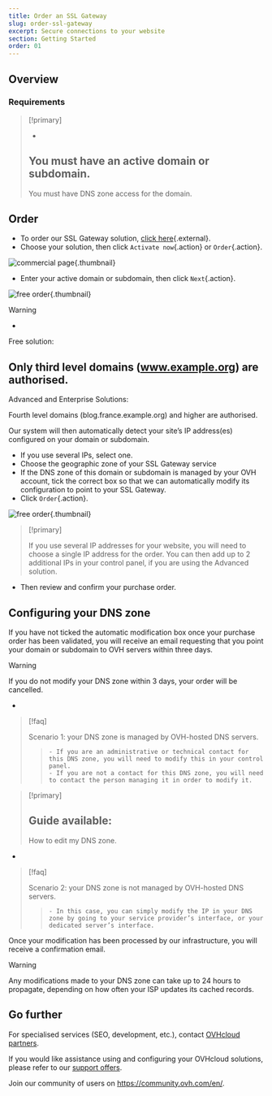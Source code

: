 ```yaml
---
title: Order an SSL Gateway
slug: order-ssl-gateway
excerpt: Secure connections to your website
section: Getting Started
order: 01
---
```



## Overview

### Requirements


> [!primary]
>
> - 
> You must have an active domain or subdomain.
> - 
> You must have DNS zone access for the domain.
> 
> 


## Order
- To order our SSL Gateway solution, [click here](https://www.ovh.co.uk/ssl-gateway){.external}.
- Choose your solution, then click `Activate now`{.action} or `Order`{.action}.

![commercial page](images/1-en.png){.thumbnail}

- Enter your active domain or subdomain, then click `Next`{.action}.

![free order](images/2-en.png){.thumbnail}



> [!warning]
>
> - 
> Free solution:
> 
> Only third level domains (www.example.org) are authorised.
> - 
> Advanced and Enterprise Solutions:
> 
> Fourth level domains (blog.france.example.org) and higher are authorised.
> 


Our system will then automatically detect your site’s IP address(es) configured on your domain or subdomain.

- If you use several IPs, select one.
- Choose the geographic zone of your SSL Gateway service
- If the DNS zone of this domain or subdomain is managed by your OVH account, tick the correct box so that we can automatically modify its configuration to point to your SSL Gateway.
- Click `Order`{.action}.

![free order](images/3-en.png){.thumbnail}



> [!primary]
>
> If you use several IP addresses for your website, you will need to choose a single IP address for the order.
> You can then add up to 2 additional IPs in your control panel, if you are using the Advanced solution.
> 

- Then review and confirm your purchase order.


## Configuring your DNS zone
If you have not ticked the automatic modification box once your purchase order has been validated, you will receive an email requesting that you point your domain or subdomain to OVH servers within three days.



> [!warning]
>
> If you do not modify your DNS zone within 3 days, your order will be cancelled.
> 

- 

> [!faq]
>
> Scenario 1: your DNS zone is managed by OVH-hosted DNS servers.
>> 
>>     - If you are an administrative or technical contact for this DNS zone, you will need to modify this in your control panel.
>>     - If you are not a contact for this DNS zone, you will need to contact the person managing it in order to modify it.
>


> [!primary]
>
> Guide available:
> - 
> How to edit my DNS zone.
> 
> 

- 

> [!faq]
>
> Scenario 2: your DNS zone is not managed by OVH-hosted DNS servers.
>> 
>>     - In this case, you can simply modify the IP in your DNS zone by going to your service provider’s interface, or your dedicated server’s interface.
>

Once your modification has been processed by our infrastructure, you will receive a confirmation email.



> [!warning]
>
> Any modifications made to your DNS zone can take up to 24 hours to propagate, depending on how often your ISP updates its cached records.
> 

## Go further

For specialised services (SEO, development, etc.), contact [OVHcloud partners](https://partner.ovhcloud.com/en-gb/).

If you would like assistance using and configuring your OVHcloud solutions, please refer to our [support offers](https://www.ovhcloud.com/en-gb/support-levels/).

Join our community of users on <https://community.ovh.com/en/>. 